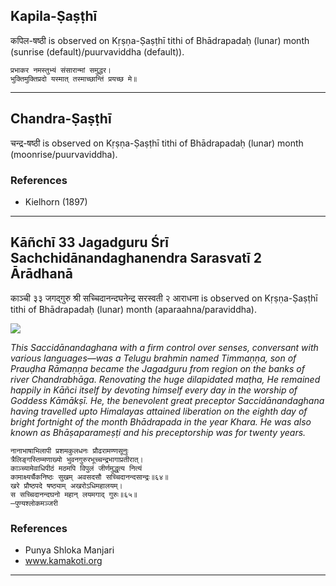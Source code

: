 ## Kapila-Ṣaṣṭhī
कपिल-षष्ठी is observed on Kṛṣṇa-Ṣaṣṭhī tithi of Bhādrapadaḥ (lunar) month (sunrise (default)/puurvaviddha (default)).



```
प्रभाकर नमस्तुभ्यं संसारान्मां समुद्धर।
भुक्तिमुक्तिप्रदो यस्मात् तस्माच्छान्तिं प्रयच्छ मे॥
```

---
## Chandra-Ṣaṣṭhī
चन्द्र-षष्ठी is observed on Kṛṣṇa-Ṣaṣṭhī tithi of Bhādrapadaḥ (lunar) month (moonrise/puurvaviddha).


### References
* Kielhorn (1897)


---
## Kāñchī 33 Jagadguru Śrī Sachchidānandaghanendra Sarasvatī 2 Ārādhanā
काञ्ची ३३ जगद्गुरु श्री सच्चिदानन्दघनेन्द्र सरस्वती २ आराधना is observed on Kṛṣṇa-Ṣaṣṭhī tithi of Bhādrapadaḥ (lunar) month (aparaahna/paraviddha).

![](https://github.com/sanskrit-coders/adyatithi/blob/master/images/kanchi-jagadgurus/jagadguru-33.jpg)

_This Saccidānandaghana with a firm control over senses, conversant with various languages—was a Telugu brahmin named Timmaṇṇa, son of Prauḍha Rāmaṇṇa became the Jagadguru from region on the banks of river Chandrabhāga. Renovating the huge dilapidated maṭha, He remained happily in Kāñci itself by devoting himself every day in the worship of Goddess Kāmākṣī. He, the benevolent great preceptor Saccidānandaghana having travelled upto Himalayas attained liberation on the eighth day of bright fortnight of the month Bhādrapada in the year Khara. He was also known as Bhāṣaparameṣṭi and his preceptorship was for twenty years._

```
नानाभाषाभिलापी प्रशमकुलधनः प्रौढरामण्णसूनुः
त्रैलिङ्गस्तिम्मणाख्यो भुवनगुरुरभूच्चन्द्रभागाप्रतीरात्।
काञ्च्यामेवाधिपीठं मठमपि विपुलं जीर्णमुद्धृत्य नित्यं
कामाक्ष्यर्चैकनिष्ठः सुखम् अवसदसौ सच्चिदानन्दसान्द्रः॥६४॥
खरे प्रौष्ठपदे षष्ठ्याम् अखरोऽधिमहालयम्।
स सच्चिदानन्दघनो महान् लयमगाद् गुरुः॥६५॥
—पुण्यश्लोकमञ्जरी
```
### References
* Punya Shloka Manjari
* www.kamakoti.org


---
